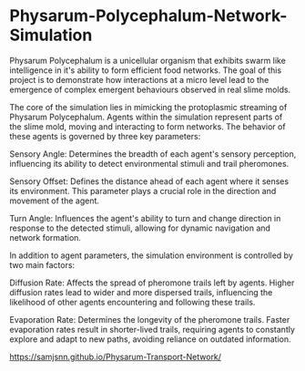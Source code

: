 # Physarum-Polycephalum-Network-Simulation
Physarum Polycephalum is a unicellular organism that exhibits swarm like intelligence in it's ability to form efficient food networks. The goal of this project is to demonstrate how interactions at a micro level lead to the emergence of complex emergent behaviours observed in real slime molds.

The core of the simulation lies in mimicking the protoplasmic streaming of Physarum Polycephalum. Agents within the simulation represent parts of the slime mold, moving and interacting to form networks. The behavior of these agents is governed by three key parameters:

Sensory Angle: Determines the breadth of each agent's sensory perception, influencing its ability to detect environmental stimuli and trail pheromones.

Sensory Offset: Defines the distance ahead of each agent where it senses its environment. This parameter plays a crucial role in the direction and movement of the agent.

Turn Angle: Influences the agent's ability to turn and change direction in response to the detected stimuli, allowing for dynamic navigation and network formation.

In addition to agent parameters, the simulation environment is controlled by two main factors:

Diffusion Rate: Affects the spread of pheromone trails left by agents. Higher diffusion rates lead to wider and more dispersed trails, influencing the likelihood of other agents encountering and following these trails.

Evaporation Rate: Determines the longevity of the pheromone trails. Faster evaporation rates result in shorter-lived trails, requiring agents to constantly explore and adapt to new paths, avoiding reliance on outdated information.

https://samjsnn.github.io/Physarum-Transport-Network/
